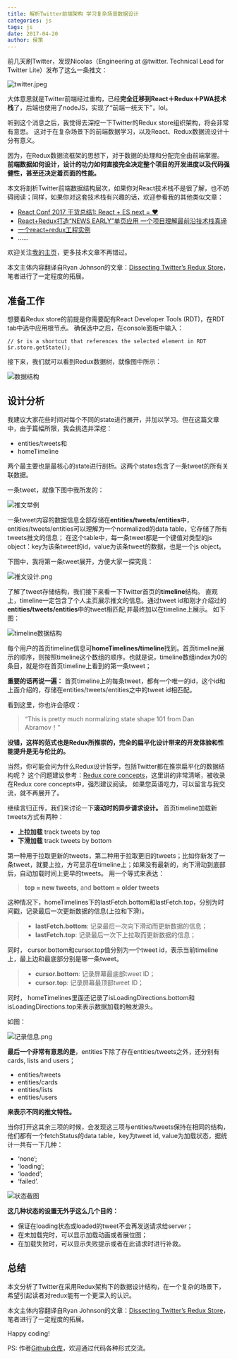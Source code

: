 ```yaml
---
title: 解析Twitter前端架构 学习复杂场景数据设计
categories: js
tags: js
date: 2017-04-20
author: 侯策
---
```


前几天刷Twitter，发现Nicolas（Engineering at @twitter. Technical Lead for Twitter Lite）发布了这么一条推文：


![twitter.jpeg](http://upload-images.jianshu.io/upload_images/4363003-8aaeb69cd47cb2bf.jpeg?imageMogr2/auto-orient/strip%7CimageView2/2/w/1240)




大体意思就是Twitter前端经过重构，已经**完全迁移到React＋Redux＋PWA技术栈**了，后端也使用了nodeJS，实现了“前端一统天下”，lol。

听到这个消息之后，我觉得去深挖一下Twitter的Redux store组织架构，将会非常有意思。
这对于在复杂场景下的前端数据学习，以及React、Redux数据流设计十分有意义。

因为，在Redux数据流框架的思想下，对于数据的处理和分配完全由前端掌握。
**前端数据如何设计，设计的功力如何直接完全决定整个项目的开发进度以及代码强健性，甚至还决定着页面的性能。**

本文将剖析Twitter前端数据结构层次，如果你对React技术栈不是很了解，也不妨碍阅读；同样，如果你对这套技术栈有兴趣的话，欢迎参看我的其他类似文章：

- [React Conf 2017 干货总结1: React + ES next = ♥](http://www.jianshu.com/p/83c86dd0802d)
- [React+Redux打造“NEWS EARLY”单页应用 一个项目理解最前沿技术栈真谛](http://www.jianshu.com/p/cde3cf7e2760)
- [一个react+redux工程实例](http://www.jianshu.com/p/8e28be0e7ab1)
- ......

欢迎关注[我的主页](http://www.jianshu.com/u/452568260db5)，更多技术文章不再错过。

本文主体内容翻译自Ryan Johnson的文章：[Dissecting Twitter’s Redux Store](https://medium.com/statuscode/dissecting-twitters-redux-store-d7280b62c6b1)，笔者进行了一定程度的拓展。



## 准备工作
想要看Redux store的前提是你需要配有React Developer Tools (RDT)，在RDT tab中选中应用根节点。
确保选中之后，在console面板中输入：
    
    // $r is a shortcut that references the selected element in RDT
    $r.store.getState();

接下来，我们就可以看到Redux数据树，就像图中所示：


![数据结构](http://upload-images.jianshu.io/upload_images/4363003-8d48af5175e3ed3a.png?imageMogr2/auto-orient/strip%7CimageView2/2/w/1240)



## 设计分析
我建议大家花些时间对每个不同的state进行展开，并加以学习。但在这篇文章中，由于篇幅所限，我会挑选并深挖：

- entities/tweets和
- homeTimeline

两个最主要也是最核心的state进行剖析。这两个states包含了一条tweet的所有关联数据。

一条tweet，就像下图中我所发的：


![推文举例](http://upload-images.jianshu.io/upload_images/4363003-f62005116139e5a9.png?imageMogr2/auto-orient/strip%7CimageView2/2/w/1240)


一条tweet内容的数据信息全部存储在**entities/tweets/entities**中，entities/tweets/entities可以理解为一个normalized的data table，它存储了所有tweets推文的信息；
在这个table中，每一条tweet都是一个键值对类型的js object：key为该条tweet的id，value为该条tweet的数据，也是一个js object。

下图中，我将第一条tweet展开，方便大家一探究竟：


![推文设计.png](http://upload-images.jianshu.io/upload_images/4363003-ce6f3f6d0ff409ad.png?imageMogr2/auto-orient/strip%7CimageView2/2/w/1240)




了解了tweet存储结构，我们接下来看一下Twitter首页的**timeline**结构。
直观上，timeline一定包含了个人主页展示推文的信息。通过tweet id和刚才介绍过的**entities/tweets/entities**中的tweet相匹配,并最终加以在timeline上展示。
如下图：


![timeline数据结构](http://upload-images.jianshu.io/upload_images/4363003-8e57db708c65bf2f.png?imageMogr2/auto-orient/strip%7CimageView2/2/w/1240)


每个用户的首页timeline信息可**homeTimelines/timeline**找到。首页timeline展示的顺序，则按照timeline这个数组的顺序。也就是说，timeline数组index为0的条目，就是你在首页timeline上看到的第一条tweet；

**重要的话再说一遍：**
首页timeline上的每条tweet，都有一个唯一的id，这个id和上面介绍的，存储在entities/tweets/entities之中的tweet id相匹配。

看到这里，你也许会感叹：

>“This is pretty much normalizing state shape 101 from Dan Abramov！”

**没错，这样的范式也是Redux所推崇的，完全的扁平化设计带来的开发体验和性能提升是无与伦比的。**

当然，你可能会问为什么Redux设计哲学，包括Twitter都在推崇扁平化的数据结构呢？
这个问题建议参考：[Redux core concepts](http://redux.js.org/docs/recipes/reducers/NormalizingStateShape.html)，这里讲的非常清晰，被收录在Redux core concepts中，强烈建议阅读。
如果您英语吃力，可以留言与我交流，就不再展开了。


继续言归正传，我们来讨论一下**滚动时的异步请求设计。**
首页timeline加载新tweets方式有两种：
- **上拉加载** track tweets by top
- **下滑加载** track tweets by bottom

第一种用于拉取更新的tweets，第二种用于拉取更旧的tweets；比如你新发了一条tweet，就要上拉，方可显示在timeline上；如果没有最新的，向下滑动到底部后，自动加载时间上更早的tweets。
用一个等式来表达：
> **top = new tweets,**
> and 
> **bottom = older tweets**

这种情况下，homeTimelines下的lastFetch.bottom和lastFetch.top，分别为时间戳，记录最后一次更新数据的信息(上拉和下滑)。

> - **lastFetch.bottom**: 记录最后一次向下滑动而更新数据的信息；
> - **lastFetch.top**: 记录最后一次下上拉取而更新数据的信息；

同时，
cursor.bottom和cursor.top值分别为一个tweet id，表示当前timeline上，最上边和最底部分别是哪一条tweet。

> - **cursor.bottom**: 记录屏幕最底部tweet ID；
> - **cursor.top**: 记录屏幕最顶部tweet ID；

同时， homeTimelines里面还记录了isLoadingDirections.bottom和isLoadingDirections.top来表示数据加载的触发源头。

如图：

![记录信息.png](http://upload-images.jianshu.io/upload_images/4363003-ae4bfcdef0e28794.png?imageMogr2/auto-orient/strip%7CimageView2/2/w/1240)


**最后一个非常有意思的是**，entities下除了存在entities/tweets之外，还分别有cards, lists and users；

- entities/tweets
- entities/cards
- entities/lists
- entities/users

**来表示不同的推文特性。**

当你打开这其余三项的时候，会发现这三项与entities/tweets保持在相同的结构，他们都有一个fetchStatus的data table，key为tweet id, value为加载状态，据统计一共有一下几种：
- ‘none’;
- ‘loading’; 
- ‘loaded’;
- ‘failed’.



![状态截图](http://upload-images.jianshu.io/upload_images/4363003-92a4747d756d8702.png?imageMogr2/auto-orient/strip%7CimageView2/2/w/1240)


**这几种状态的设置无外乎这么几个目的：**
- 保证在loading状态或loaded的tweet不会再发送请求给server；
- 在未加载完时，可以显示加载动画或者展位图；
- 在加载失败时，可以显示失败提示或者在此请求时进行补救。


## 总结
本文分析了Twitter在采用Redux架构下的数据设计结构，在一个复杂的场景下，希望引起读者对redux能有一个更深入的认识。


本文主体内容翻译自Ryan Johnson的文章：[Dissecting Twitter’s Redux Store](https://medium.com/statuscode/dissecting-twitters-redux-store-d7280b62c6b1)，笔者进行了一定程度的拓展。

Happy coding!



PS: 作者[Github仓库](https://github.com/HOUCe)，欢迎通过代码各种形式交流。